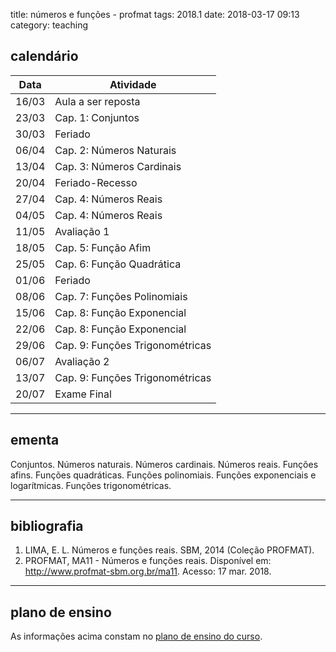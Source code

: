 title: números e funções - profmat
tags: 2018.1
date: 2018-03-17 09:13
category: teaching
## <a id="schedule"></a>calendário
Data  | Atividade
------|----------
16/03 | Aula a ser reposta
23/03 | Cap. 1: Conjuntos
30/03 | Feriado
06/04 | Cap. 2: Números Naturais
13/04 | Cap. 3: Números Cardinais
20/04 | Feriado-Recesso
27/04 | Cap. 4: Números Reais
04/05 | Cap. 4: Números Reais
11/05 | Avaliação 1
18/05 | Cap. 5: Função Afim
25/05 | Cap. 6: Função Quadrática
01/06 | Feriado
08/06 | Cap. 7: Funções Polinomiais
15/06 | Cap. 8: Função Exponencial
22/06 | Cap. 8: Função Exponencial
29/06 | Cap. 9: Funções Trigonométricas
06/07 | Avaliação 2
13/07 | Cap. 9: Funções Trigonométricas
20/07 | Exame Final

---

## <a id="silabus"></a>ementa
Conjuntos. Números naturais. Números cardinais. Números reais. Funções afins.
Funções quadráticas. Funções polinomiais. Funções exponenciais e logarítmicas.
Funções trigonométricas.

---

## bibliografia
1. LIMA, E. L. Números e funções reais. SBM, 2014 (Coleção PROFMAT).
2. PROFMAT, MA11 - Números  e  funções  reais. Disponível  em:
   <http://www.profmat-sbm.org.br/ma11>. Acesso: 17 mar. 2018.

---

## plano de ensino
As informações acima constam no [plano de ensino do
curso]({filename}/planos/2018-1-num-funcoes-profmat.pdf).
